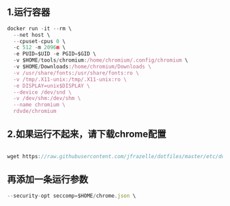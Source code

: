 ## 1.运行容器

````javascript
docker run -it --rm \
  --net host \
  --cpuset-cpus 0 \
  -c 512 -m 2096m \
  -e PUID=$UID -e PGID=$GID \
  -v $HOME/tools/chromium:/home/chromium/.config/chromium \
  -v $HOME/Downloads:/home/chromium/Downloads \
  -v /usr/share/fonts:/usr/share/fonts:ro \
  -v /tmp/.X11-unix:/tmp/.X11-unix:ro \
  -e DISPLAY=unix$DISPLAY \
  --device /dev/snd \
  -v /dev/shm:/dev/shm \
  --name chromium \
  rdvde/chromium

````



## 2.如果运行不起来，请下载chrome配置

````javascript

wget https://raw.githubusercontent.com/jfrazelle/dotfiles/master/etc/docker/seccomp/chrome.json -O ~/chrome.json

````

## 再添加一条运行参数

````javascript
--security-opt seccomp=$HOME/chrome.json \

````
